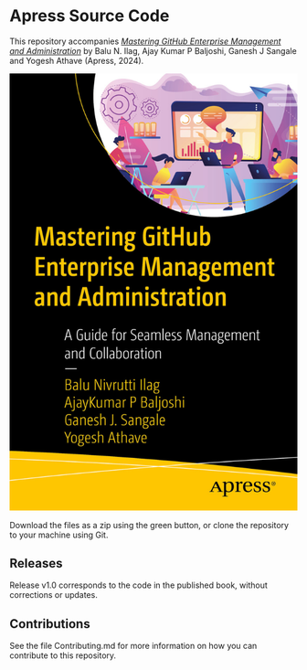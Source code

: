 # Apress Source Code

This repository accompanies [*Mastering GitHub Enterprise Management and Administration*](https://link.springer.com/book/9798868803680) by Balu N. Ilag, Ajay Kumar P Baljoshi, Ganesh J Sangale and Yogesh Athave (Apress, 2024).

[comment]: #cover
![Cover image](979-8-8688-0368-0.jpg)

Download the files as a zip using the green button, or clone the repository to your machine using Git.

## Releases

Release v1.0 corresponds to the code in the published book, without corrections or updates.

## Contributions

See the file Contributing.md for more information on how you can contribute to this repository.